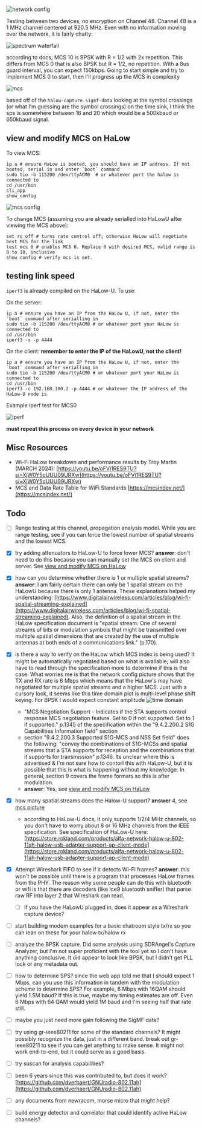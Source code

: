![network config](media/network-config.png)

Testing between two devices, no encryption on Channel 48. Channel 48 is a 1 MHz channel centered at 920.5 MHz. Even with no information moving over the network, it is fairly chatty:

![spectrum waterfall](media/spectrum-waterfall.png)

according to docs, MCS 10 is BPSK with R = 1/2 with 2x repetition. This differs from MCS 0 that is also BPSK but R = 1/2, no repetition. With a 8us guard interval, you can expect 150kbps. Going to start simple and try to implement MCS 0 to start, then I'll progress up the MCS in complexity

![mcs](media/mcs-nsss.png)

based off of the `halow-capture.sigmf-data` looking at the symbol crossings (or what I'm guessing are the symbol crossings) on the time sink, I think the sps is somewhere between 16 and 20 which would be a 500kbaud or 650kbaud signal.

## view and modify MCS on HaLow

To view MCS:

```
ip a # ensure HaLow is booted, you should have an IP address. If not booted, serial in and enter `boot` command
sudo tio -b 115200 /dev/ttyACM0  # or whatever port the halow is connected to
cd /usr/bin
cli_app
show_config
```

![mcs config](media/mcs-config.png)

To change MCS (assuming you are already serialled into HaLowU after viewing the MCS above):

```
set rc off # turns rate control off; otherwise HaLow will negotiate best MCS for the link
test mcs 0 # enables MCS 0. Replace 0 with desired MCS, valid range is 0 to 10, inclusive
show config # verify mcs is set.
```

## testing link speed

`iperf3` is already compiled on the HaLow-U. To use:

On the server:

```
ip a # ensure you have an IP from the HaLow U, if not, enter the `boot` command after serialling in
sudo tio -b 115200 /dev/ttyACM0 # or whatever port your HaLow is connected to
cd /usr/bin
iperf3 -s -p 4444
```

On the client: **remember to enter the IP of the HaLowU, not the client!**

```
ip a # ensure you have an IP from the HaLow U, if not, enter the `boot` command after serialling in
sudo tio -b 115200 /dev/ttyACM0 # or whatever port your HaLow is connected to
cd /usr/bin
iperf3 -c 192.168.100.2 -p 4444 # or whatever the IP address of the HaLow-U node is
```

Example iperf test for MCS0

![iperf](media/iperf.png)

**must repeat this process on every device in your network**

## Misc Resources

- Wi-Fi HaLow breakdown and performance results by Troy Martin (MARCH 2024): [https://youtu.be/oFVj1RES9TU?si=XjW0Y5oUUU09URXw](https://youtu.be/oFVj1RES9TU?si=XjW0Y5oUUU09URXw)
- MCS and Data Rate Table for WiFi Standards [https://mcsindex.net/](https://mcsindex.net/)

## Todo

- [ ] Range testing at this channel, propagation analysis model. While you are range testing, see if you can force the lowest number of spatial streams and the lowest MCS.
- [x] try adding attenuators to HaLow-U to force lower MCS? **answer**: don't need to do this because you can manually set the MCS on client and server. See [view and modify MCS on HaLow](#view-and-modify-mcs-on-halow)
- [x] how can you determine whether there is 1 or multiple spatial streams? **answer**: I am fairly certain there can only be 1 spatial stream on the HaLowU because there is only 1 antenna. These explanations helped my understanding: [https://www.digitalairwireless.com/articles/blog/wi-fi-spatial-streaming-explained](https://www.digitalairwireless.com/articles/blog/wi-fi-spatial-streaming-explained). Also, the definition of a spatial stream in the HaLow specification document is "spatial stream: One of several streams of bits or modulation symbols that might be transmitted over multiple spatial dimensions that are created by the use of multiple antennas at both ends of a communications link." (p.170).
- [x] is there a way to verify on the HaLow which MCS index is being used? It might be automatically negotiated based on what is available; will also have to read through the specification more to determine if this is the case. What worries me is that the network config picture shows that the TX and RX rate is 6 Mbps which means that the HaLow's may have negotiated for multiple spatial streams and a higher MCS. Just with a cursory look, it seems like this time domain plot is multi-level phase shift keying. For BPSK I would expect constant amplitude
![time domain](media/time-domain-halow-capture.jpg)
    - "MCS Negotiation Support - Indicates if the STA supports control response MCS negotiation feature. Set to 0 if not supported. Set to 1 if supported." p.1345 of the specification within the "9.4.2.200.2 S1G Capabilities Information field" section
    - section "9.4.2.200.3 Supported S1G-MCS and NSS Set field" does the following: "convey the combinations of S1G-MCSs and spatial streams that a STA supports for reception and the combinations that it supports for transmission" p.1346. Its unclear where this is advertised & I'm not sure how to contorl this with HaLow-U, but it is possible that this is what is happening without my knowledge. In general, section 9 covers the frame formats so this is after modulation.
    - **answer**: Yes, see [view and modify MCS on HaLow](#view-and-modify-mcs-on-halow)
- [x] how many spatial streams does the Halow-U support? **answer** 4, see [mcs picture](media/mcs-nsss.png)
    - according to HaLow-U docs, it only supports 1/2/4 MHz channels, so you don't have to worry about 8 or 16 MHz channels from the IEEE specification. See specification of HaLow-U here: [https://store.rokland.com/products/alfa-network-halow-u-802-11ah-halow-usb-adapter-support-ap-client-mode](https://store.rokland.com/products/alfa-network-halow-u-802-11ah-halow-usb-adapter-support-ap-client-mode)
- [x] Attempt Wireshark FIFO to see if it detects Wi-Fi frames? **answer**: this won't be possible until there is a program that processes HaLow frames from the PHY. The reason why some people can do this with bluetooth or wifi is that there are decoders (like ice9 bluetooth sniffer) that parse raw RF into layer 2 that Wireshark can read.
    - [ ] if you have the HaLowU plugged in, does it appear as a Wireshark capture device?
- [ ] start building modem examples for a basic chatroom style tx/rx so you can lean on these for your halow tx/halow rx
- [ ] analyze the BPSK capture. Did some analysis using SDRAngel's Capture Analyzer, but I'm not super proficient with the tool yet so I don't have anything conclusive. It did appear to look like BPSK, but I didn't get PLL lock or any metadata out.
- [ ] how to determine SPS? since the web app told me that I should expect 1 Mbps, can you use this information in tandem with the modulation scheme to determine SPS? For example, 6 Mbps with 16QAM should yield 1.5M baud? If this is true, maybe my timing estimates are off. Even 6 Mbps with 64 QAM would yield 1M baud and I'm seeing half that rate still.
- [ ] maybe you just need more gain following the SigMF data?
- [ ] try using gr-ieee80211 for some of the standard channels? It might possibly recognize the data, just in a different band. break out gr-ieee80211 to see if you can get anything to make sense. It might not work end-to-end, but it could serve as a good basis.
- [ ] try suscan for analysis capabilities? 
- [ ] been 6 years since this was contributed to, but does it work? [https://github.com/dverhaert/GNUradio-802.11ah](https://github.com/dverhaert/GNUradio-802.11ah)
- [ ] any documents from newracom, morse micro that might help?
- [ ] build energy detector and correlator that could identify active HaLow channels?

